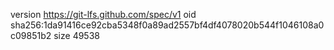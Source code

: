 version https://git-lfs.github.com/spec/v1
oid sha256:1da91416ce92cba5348f0a89ad2557bf4df4078020b544f1046108a0c09851b2
size 49538
